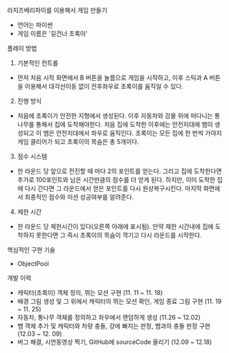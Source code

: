 라지즈베리파이를 이용해서 게임 만들기
- 언어는 파이썬
- 게임 이름은 '길건너 초록아'

플레이 방법
1) 기본적인 컨트롤
-  먼저 처음 시작 화면에서 B 버튼을 눌름으로 게임을 시작하고, 이후 스틱과 A 버튼을 이용해서 대각선이동 없이 전후좌우로 초록이를 움직일 수 있다.

2) 진행 방식
-  처음에 초록이가 안전한 지형에서 생성된다. 이후 자동차와 강물 위에 떠다니는 통나무를 통해서 집에 도착해야한다. 처음 집에 도착한 이후에는 안전지대에 뱀이 생성되고 이 뱀은 안전지대에서 좌우로 움직인다. 초록이는 모든 집에 한 번씩 가야지 게임 클리어가 되고 초록이의 목숨은 총 5개이다.

3) 점수 시스템
-  한 라운드 당 앞으로 전진할 때 마다 2의 포인트를 얻는다. 그리고 집에 도착한다면 추가로 100포인트와 남은 시간만큼의 점수를 더 얻게 된다. 하지만, 이미 도착한 집에 다시 간다면 그 라운드에서 얻은 포인트를 다시 원상복구시킨다. 마지막 화면에서 최종적인 점수와 미션 성공여부를 알려준다.

4) 제한 시간
- 한 라운드 당 제한시간이 있다(오른쪽 아래에 표시됨). 만약 제한 시간내에 집에 도착하지 못한다면 그 즉시 초록이의 목숨이 깍기고 다시 라운드를 시작한다.

핵심적인 구현 기술
- ObjectPool

개발 이력
- 캐릭터(초록이) 객체 정의, 뛰는 모션 구현 (11. 11 ~ 11. 18)
- 배경 그림 생성 및 그 위에서 캐릭터의 뛰는 모션 확인, 게임 종료 그림 구현 (11. 19 ~ 11. 25)
- 자동차, 통나무 객체를 정의하고 좌우에서 랜덤하게 생성 (11.26 ~ 12.02)
- 뱀 객체 추가 및 캐릭터와 차량 충돌, 강에 빠지는 판정, 뱀과의 충돌 판정 구현 (12.03 ~ 12. 09)
- 버그 해결, 시연동영상 찍기, GitHub에 sourceCode 올리기 (12.09 ~ 12.18)

